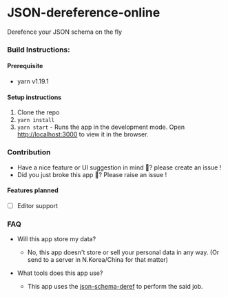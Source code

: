 # JSON-dereference-online

Derefence your JSON schema on the fly

### Build Instructions:

#### Prerequisite
- yarn v1.19.1

#### Setup instructions
1. Clone the repo
2. `yarn install`
3. `yarn start` - Runs the app in the development mode. Open [http://localhost:3000](http://localhost:3000) to view it in the browser.

### Contribution
- Have a nice feature or UI suggestion in mind 🎉? please create an issue !
- Did you just broke this app 🤨? Please raise an issue !

#### Features planned
- [ ] Editor support

### FAQ
- Will this app store my data?
  - No, this app doesn't store or sell your personal data in any way. (Or send to a server in N.Korea/China for that matter)

- What tools does this app use?
  - This app uses the [json-schema-deref](https://github.com/cvent/json-schema-deref) to perform the said job.

